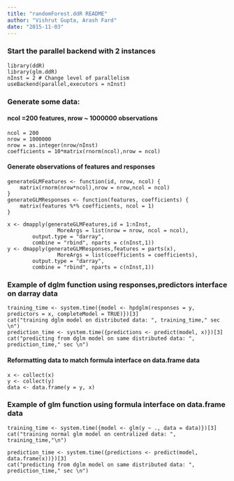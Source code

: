 ```yaml
---
title: "randomForest.ddR README"
author: "Vishrut Gupta, Arash Fard"
date: "2015-11-03"
---
```


### Start the parallel backend with 2 instances
```
library(ddR)
library(glm.ddR)
nInst = 2 # Change level of parallelism
useBackend(parallel,executors = nInst)
```

### Generate some data:
#### ncol =200 features, nrow ~ 1000000 observations
```
ncol = 200
nrow = 1000000
nrow = as.integer(nrow/nInst)
coefficients = 10*matrix(rnorm(ncol),nrow = ncol)
```

#### Generate observations of features and responses
```
generateGLMFeatures <- function(id, nrow, ncol) {
	matrix(rnorm(nrow*ncol),nrow = nrow,ncol = ncol)
}
generateGLMResponses <- function(features, coefficients) {
	matrix(features %*% coefficients, ncol = 1)
}

x <- dmapply(generateGLMFeatures,id = 1:nInst,
                MoreArgs = list(nrow = nrow, ncol = ncol),
		output.type = "darray", 
		combine = "rbind", nparts = c(nInst,1))
y <- dmapply(generateGLMResponses,features = parts(x),
                MoreArgs = list(coefficients = coefficients),
		output.type = "darray", 
		combine = "rbind", nparts = c(nInst,1))
```



### Example of dglm function using responses,predictors interface on darray data
```
training_time <- system.time({model <- hpdglm(responses = y, predictors = x, completeModel = TRUE)})[3]
cat("training dglm model on distributed data: ", training_time," sec \n")
prediction_time <- system.time({predictions <- predict(model, x)})[3]
cat("predicting from dglm model on same distributed data: ", prediction_time," sec \n")
```

#### Reformatting data to match formula interface on data.frame data
```
x <- collect(x)
y <- collect(y)
data <- data.frame(y = y, x)
```

### Example of glm function using formula interface on data.frame data
```
training_time <- system.time({model <- glm(y ~ ., data = data)})[3]
cat("training normal glm model on centralized data: ", training_time,"\n")

prediction_time <- system.time({predictions <- predict(model, data.frame(x))})[3]
cat("predicting from dglm model on same distributed data: ", prediction_time," sec \n")
```